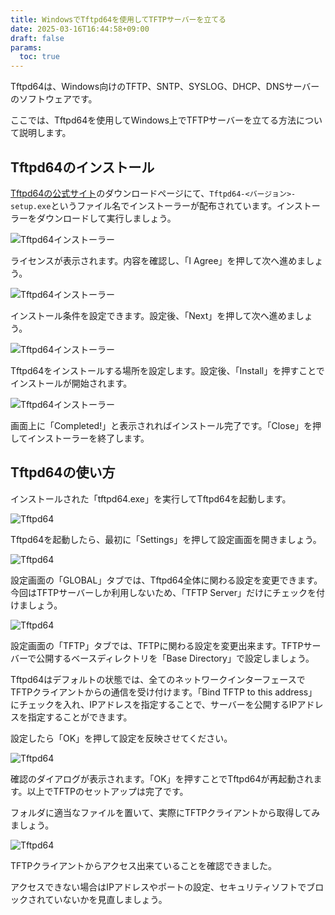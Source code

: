 ```yaml
---
title: WindowsでTftpd64を使用してTFTPサーバーを立てる
date: 2025-03-16T16:44:58+09:00
draft: false
params:
  toc: true
---
```


Tftpd64は、Windows向けのTFTP、SNTP、SYSLOG、DHCP、DNSサーバーのソフトウェアです。

ここでは、Tftpd64を使用してWindows上でTFTPサーバーを立てる方法について説明します。

## Tftpd64のインストール

[Tftpd64の公式サイト](https://pjo2.github.io/tftpd64/)のダウンロードページにて、`Tftpd64-<バージョン>-setup.exe`というファイル名でインストーラーが配布されています。インストーラーをダウンロードして実行しましょう。

![Tftpd64インストーラー](images/tftpd64-install1.webp)

ライセンスが表示されます。内容を確認し、「I Agree」を押して次へ進めましょう。

![Tftpd64インストーラー](images/tftpd64-install2.webp)

インストール条件を設定できます。設定後、「Next」を押して次へ進めましょう。

![Tftpd64インストーラー](images/tftpd64-install3.webp)

Tftpd64をインストールする場所を設定します。設定後、「Install」を押すことでインストールが開始されます。

![Tftpd64インストーラー](images/tftpd64-install4.webp)

画面上に「Completed!」と表示されればインストール完了です。「Close」を押してインストーラーを終了します。

## Tftpd64の使い方

インストールされた「tftpd64.exe」を実行してTftpd64を起動します。

![Tftpd64](images/tftpd64-usage1.webp)

Tftpd64を起動したら、最初に「Settings」を押して設定画面を開きましょう。

![Tftpd64](images/tftpd64-usage2.webp)

設定画面の「GLOBAL」タブでは、Tftpd64全体に関わる設定を変更できます。今回はTFTPサーバーしか利用しないため、「TFTP Server」だけにチェックを付けましょう。

![Tftpd64](images/tftpd64-usage3.webp)

設定画面の「TFTP」タブでは、TFTPに関わる設定を変更出来ます。TFTPサーバーで公開するベースディレクトリを「Base Directory」で設定しましょう。

Tftpd64はデフォルトの状態では、全てのネットワークインターフェースでTFTPクライアントからの通信を受け付けます。「Bind TFTP to this address」にチェックを入れ、IPアドレスを指定することで、サーバーを公開するIPアドレスを指定することができます。

設定したら「OK」を押して設定を反映させてください。

![Tftpd64](images/tftpd64-usage4.webp)

確認のダイアログが表示されます。「OK」を押すことでTftpd64が再起動されます。以上でTFTPのセットアップは完了です。

フォルダに適当なファイルを置いて、実際にTFTPクライアントから取得してみましょう。

![Tftpd64](images/tftpd64-usage5.webp)

TFTPクライアントからアクセス出来ていることを確認できました。

アクセスできない場合はIPアドレスやポートの設定、セキュリティソフトでブロックされていないかを見直しましょう。
